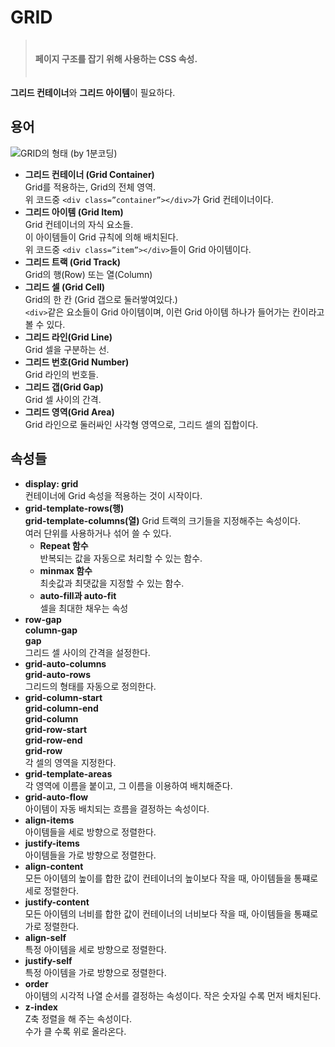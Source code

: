 # GRID
  > ㅤ  
  > **페이지 구조를 잡기 위해 사용하는 CSS 속성.**  
  > ㅤ

  **그리드 컨테이너**와 **그리드 아이템**이 필요하다.

  ## 용어
  <img src="https://studiomeal.com/wp-content/uploads/2020/01/03-2.jpg" alt="GRID의 형태 (by 1분코딩)">
  
  - **그리드 컨테이너 (Grid Container)**  
    Grid를 적용하는, Grid의 전체 영역.  
    위 코드중 `<div class=”container”></div>`가 Grid 컨테이너이다.
  - **그리드 아이템 (Grid Item)**  
    Grid 컨테이너의 자식 요소들.  
    이 아이템들이 Grid 규칙에 의해 배치된다.  
    위 코드중 `<div class=”item”></div>`들이 Grid 아이템이다.
  - **그리드 트랙 (Grid Track)**  
    Grid의 행(Row) 또는 열(Column)
  - **그리드 셀 (Grid Cell)**  
    Grid의 한 칸 (Grid 갭으로 둘러쌓여있다.)  
    `<div>`같은 요소들이 Grid 아이템이며, 이런 Grid 아이템 하나가 들어가는 칸이라고 볼 수 있다.
  - **그리드 라인(Grid Line)**  
    Grid 셀을 구분하는 선.
  - **그리드 번호(Grid Number)**  
    Grid 라인의 번호들.
  - **그리드 갭(Grid Gap)**  
    Grid 셀 사이의 간격.
  - **그리드 영역(Grid Area)**  
    Grid 라인으로 둘러싸인 사각형 영역으로, 그리드 셀의 집합이다.

  ## 속성들
  - **display: grid**  
    컨테이너에 Grid 속성을 적용하는 것이 시작이다.
  - **grid-template-rows(행)**  
    **grid-template-columns(열)**
    Grid 트랙의 크기들을 지정해주는 속성이다.  
    여러 단위를 사용하거나 섞어 쓸 수 있다.
    - **Repeat 함수**  
      반복되는 값을 자동으로 처리할 수 있는 함수.
    - **minmax 함수**  
      최솟값과 최댓값을 지정할 수 있는 함수.
    - **auto-fill과 auto-fit**  
      셀을 최대한 채우는 속성
  - **row-gap**  
    **column-gap**  
    **gap**  
    그리드 셀 사이의 간격을 설정한다.
  - **grid-auto-columns**  
    **grid-auto-rows**  
    그리드의 형태를 자동으로 정의한다.
  - **grid-column-start**  
    **grid-column-end**  
    **grid-column**  
    **grid-row-start**  
    **grid-row-end**  
    **grid-row**  
    각 셀의 영역을 지정한다.
  - **grid-template-areas**  
    각 영역에 이름을 붙이고, 그 이름을 이용하여 배치해준다.  
  - **grid-auto-flow**  
    아이템이 자동 배치되는 흐름을 결정하는 속성이다.
  - **align-items**  
    아이템들을 세로 방향으로 정렬한다.
  - **justify-items**  
    아이템들을 가로 방향으로 정렬한다.
  - **align-content**  
    모든 아이템의 높이를 합한 값이 컨테이너의 높이보다 작을 때, 아이템들을 통쨰로 세로 정렬한다.
  - **justify-content**  
    모든 아이템의 너비를 합한 값이 컨테이너의 너비보다 작을 때, 아이템들을 통쨰로 가로 정렬한다.
  - **align-self**  
    특정 아이템을 세로 방향으로 정렬한다.
  - **justify-self**  
    특정 아이템을 가로 방향으로 정렬한다.
  - **order**  
    아이템의 시각적 나열 순서를 결정하는 속성이다.
    작은 숫자일 수록 먼저 배치된다.
  - **z-index**  
    Z축 정렬을 해 주는 속성이다.  
    수가 클 수록 위로 올라온다.
